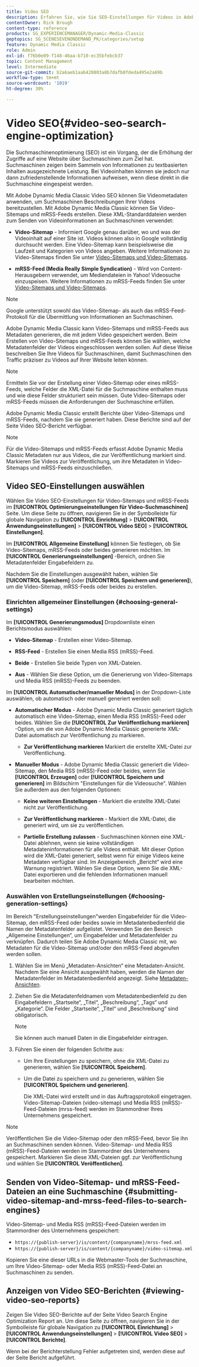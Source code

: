 ```yaml
---
title: Video SEO
description: Erfahren Sie, wie Sie SEO-Einstellungen für Videos in Adobe Dynamic Media Classic konfigurieren.
contentOwner: Rick Brough
content-type: reference
products: SG_EXPERIENCEMANAGER/Dynamic-Media-Classic
geptopics: SG_SCENESEVENONDEMAND_PK/categories/setup
feature: Dynamic Media Classic
role: Admin
exl-id: f76b0e09-f148-46aa-b710-ec35bfebcb37
topic: Content Management
level: Intermediate
source-git-commit: b2a6aeb1aab420803a8b7dafb0fdeda495e2a69b
workflow-type: tm+mt
source-wordcount: '1019'
ht-degree: 30%

---
```


# Video SEO{#video-seo-search-engine-optimization}

Die Suchmaschinenoptimierung (SEO) ist ein Vorgang, der die Erhöhung der Zugriffe auf eine Website über Suchmaschinen zum Ziel hat. Suchmaschinen zeigen beim Sammeln von Informationen zu textbasierten Inhalten ausgezeichnete Leistung. Bei Videoinhalten können sie jedoch nur dann zufriedenstellende Informationen aufweisen, wenn diese direkt in die Suchmaschine eingespeist werden.

Mit Adobe Dynamic Media Classic Video SEO können Sie Videometadaten anwenden, um Suchmaschinen Beschreibungen Ihrer Videos bereitzustellen. Mit Adobe Dynamic Media Classic können Sie Video-Sitemaps und mRSS-Feeds erstellen. Diese XML-Standarddateien werden zum Senden von Videoinformationen an Suchmaschinen verwendet:

* **Video-Sitemap** - Informiert Google genau darüber, wo und was der Videoinhalt auf einer Site ist. Videos können also in Google vollständig durchsucht werden. Eine Video-Sitemap kann beispielsweise die Laufzeit und Kategorien von Videos angeben. Weitere Informationen zu Video-Sitemaps finden Sie unter [Video-Sitemaps und Video-Sitemaps](https://developers.google.com/search/docs/crawling-indexing/sitemaps/video-sitemaps?visit_id=637558394348624754-567115452&amp;rd=1).

* **mRSS-Feed (Media Really Simple Syndication)** - Wird von Content-Herausgebern verwendet, um Mediendateien in Yahoo! Videosuche einzuspeisen. Weitere Informationen zu mRSS-Feeds finden Sie unter [Video-Sitemaps und Video-Sitemaps](https://developers.google.com/search/docs/crawling-indexing/sitemaps/video-sitemaps?visit_id=637558394348624754-567115452&amp;rd=1).

>[!NOTE]
>
>Google unterstützt sowohl das Video-Sitemap- als auch das mRSS-Feed-Protokoll für die Übermittlung von Informationen an Suchmaschinen.

Adobe Dynamic Media Classic kann Video-Sitemaps und mRSS-Feeds aus Metadaten generieren, die mit jedem Video gespeichert werden. Beim Erstellen von Video-Sitemaps und mRSS-Feeds können Sie wählen, welche Metadatenfelder der Videos eingeschlossen werden sollen. Auf diese Weise beschreiben Sie Ihre Videos für Suchmaschinen, damit Suchmaschinen den Traffic präziser zu Videos auf Ihrer Website leiten können.

>[!NOTE]
>
>Ermitteln Sie vor der Erstellung einer Video-Sitemap oder eines mRSS-Feeds, welche Felder die XML-Datei für die Suchmaschine enthalten muss und wie diese Felder strukturiert sein müssen. Gute Video-Sitemaps oder mRSS-Feeds müssen die Anforderungen der Suchmaschine erfüllen.

Adobe Dynamic Media Classic erstellt Berichte über Video-Sitemaps und mRSS-Feeds, nachdem Sie sie generiert haben. Diese Berichte sind auf der Seite Video SEO-Bericht verfügbar.

>[!NOTE]
>
>Für die Video-Sitemaps und mRSS-Feeds erfasst Adobe Dynamic Media Classic Metadaten nur aus Videos, die zur Veröffentlichung markiert sind. Markieren Sie Videos zur Veröffentlichung, um ihre Metadaten in Video-Sitemaps und mRSS-Feeds einzuschließen.

## Video SEO-Einstellungen auswählen

Wählen Sie Video SEO-Einstellungen für Video-Sitemaps und mRSS-Feeds im **[!UICONTROL Optimierungseinstellungen für Video-Suchmaschinen]** Seite. Um diese Seite zu öffnen, navigieren Sie in der Symbolleiste für globale Navigation zu **[!UICONTROL Einrichtung]** > **[!UICONTROL Anwendungseinstellungen]** > **[!UICONTROL Video SEO]** > **[!UICONTROL Einstellungen]**.

Im **[!UICONTROL Allgemeine Einstellung]** können Sie festlegen, ob Sie Video-Sitemaps, mRSS-Feeds oder beides generieren möchten. Im **[!UICONTROL Generierungseinstellungen]** -Bereich, ordnen Sie Metadatenfelder Eingabefeldern zu.

Nachdem Sie die Einstellungen ausgewählt haben, wählen Sie **[!UICONTROL Speichern]** (oder **[!UICONTROL Speichern und generieren]**), um die Video-Sitemap, mRSS-Feeds oder beides zu erstellen.

### Einrichten allgemeiner Einstellungen {#choosing-general-settings}

Im **[!UICONTROL Generierungsmodus]** Dropdownliste einen Berichtsmodus auswählen:

* **Video-Sitemap** - Erstellen einer Video-Sitemap.

* **RSS-Feed** - Erstellen Sie einen Media RSS (mRSS)-Feed.

* **Beide** - Erstellen Sie beide Typen von XML-Dateien.

* **Aus** - Wählen Sie diese Option, um die Generierung von Video-Sitemaps und Media RSS (mRSS)-Feeds zu beenden.

Im **[!UICONTROL Automatischer/manueller Modus]** in der Dropdown-Liste auswählen, ob automatisch oder manuell generiert werden soll:

* **Automatischer Modus** - Adobe Dynamic Media Classic generiert täglich automatisch eine Video-Sitemap, einen Media RSS (mRSS)-Feed oder beides. Wählen Sie die **[!UICONTROL Zur Veröffentlichung markieren]** -Option, um die von Adobe Dynamic Media Classic generierte XML-Datei automatisch zur Veröffentlichung zu markieren.

   * **Zur Veröffentlichung markieren** Markiert die erstellte XML-Datei zur Veröffentlichung.

* **Manueller Modus** - Adobe Dynamic Media Classic generiert die Video-Sitemap, den Media RSS (mRSS)-Feed oder beides, wenn Sie **[!UICONTROL Erzeugen]** oder **[!UICONTROL Speichern und generieren]** im Bildschirm &quot;Einstellungen für die Videosuche&quot;. Wählen Sie außerdem aus den folgenden Optionen:

   * **Keine weiteren Einstellungen** - Markiert die erstellte XML-Datei nicht zur Veröffentlichung.

   * **Zur Veröffentlichung markieren** - Markiert die XML-Datei, die generiert wird, um sie zu veröffentlichen.

   * **Partielle Erstellung zulassen** - Suchmaschinen können eine XML-Datei ablehnen, wenn sie keine vollständigen Metadateninformationen für alle Videos enthält. Mit dieser Option wird die XML-Datei generiert, selbst wenn für einige Videos keine Metadaten verfügbar sind. Im Anzeigebereich „Bericht“ wird eine Warnung registriert. Wählen Sie diese Option, wenn Sie die XML-Datei exportieren und die fehlenden Informationen manuell bearbeiten möchten.

### Auswählen von Erstellungseinstellungen {#choosing-generation-settings}

Im Bereich &quot;Erstellungseinstellungen&quot;werden Eingabefelder für die Video-Sitemap, den mRSS-Feed oder beides sowie im Metadatenbedienfeld die Namen der Metadatenfelder aufgelistet. Verwenden Sie den Bereich „Allgemeine Einstellungen“, um Eingabefelder und Metadatenfelder zu verknüpfen. Dadurch teilen Sie Adobe Dynamic Media Classic mit, wo Metadaten für die Video-Sitemap und/oder den mRSS-Feed abgerufen werden sollen.

1. Wählen Sie im Menü „Metadaten-Ansichten“ eine Metadaten-Ansicht. Nachdem Sie eine Ansicht ausgewählt haben, werden die Namen der Metadatenfelder im Metadatenbedienfeld angezeigt.
Siehe [Metadaten-Ansichten](application-setup.md#metadata_views).
1. Ziehen Sie die Metadatenfeldnamen vom Metadatenbedienfeld zu den Eingabefeldern „Startseite“, „Titel“, „Beschreibung“, „Tags“ und „Kategorie“. Die Felder „Startseite“, „Titel“ und „Beschreibung“ sind obligatorisch.

   >[!NOTE]
   >
   >Sie können auch manuell Daten in die Eingabefelder eintragen.

1. Führen Sie einen der folgenden Schritte aus:

   * Um Ihre Einstellungen zu speichern, ohne die XML-Datei zu generieren, wählen Sie **[!UICONTROL Speichern]**.
   * Um die Datei zu speichern und zu generieren, wählen Sie **[!UICONTROL Speichern und generieren]**.

     Die XML-Datei wird erstellt und in das Auftragsprotokoll eingetragen. Video-Sitemap-Dateien (video-sitemap) und Media RSS (mRSS)-Feed-Dateien (mrss-feed) werden im Stammordner Ihres Unternehmens gespeichert.

>[!NOTE]
>
>Veröffentlichen Sie die Video-Sitemap oder den mRSS-Feed, bevor Sie ihn an Suchmaschinen senden können. Video-Sitemap- und Media RSS (mRSS)-Feed-Dateien werden im Stammordner des Unternehmens gespeichert. Markieren Sie diese XML-Dateien ggf. zur Veröffentlichung und wählen Sie **[!UICONTROL Veröffentlichen]**.

## Senden von Video-Sitemap- und mRSS-Feed-Dateien an eine Suchmaschine {#submitting-video-sitemap-and-mrss-feed-files-to-search-engines}

Video-Sitemap- und Media RSS (mRSS)-Feed-Dateien werden im Stammordner des Unternehmens gespeichert:

* `https://{publish-server}/is/content/{companyname}/mrss-feed.xml`
* `https://{publish-server}/is/content/{companyname}/video-sitemap.xml`

Kopieren Sie eine dieser URLs in die Webmaster-Tools der Suchmaschine, um Ihre Video-Sitemap- oder Media RSS (mRSS)-Feed-Datei an Suchmaschinen zu senden.

## Anzeigen von Video SEO-Berichten {#viewing-video-seo-reports}

Zeigen Sie Video SEO-Berichte auf der Seite Video Search Engine Optimization Report an. Um diese Seite zu öffnen, navigieren Sie in der Symbolleiste für globale Navigation zu **[!UICONTROL Einrichtung]** > **[!UICONTROL Anwendungseinstellungen]** > **[!UICONTROL Video SEO]** > **[!UICONTROL Berichte]**.

Wenn bei der Berichterstellung Fehler aufgetreten sind, werden diese auf der Seite Bericht aufgeführt.
